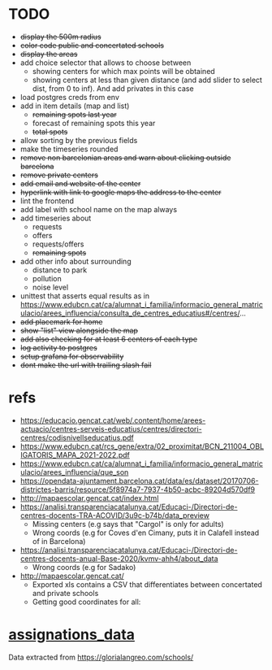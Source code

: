 # TODO
* ~~display the 500m radius~~
* ~~color code public and concertated schools~~
* ~~display the areas~~
* add choice selector that allows to choose between
  * showing centers for which max points will be obtained
  * showing centers at less than given distance (and add slider to select dist, from 0 to inf). And add privates in this case
* load postgres creds from env
* add in item details (map and list) 
  * ~~remaining spots last year~~
  * forecast of remaining spots this year
  * ~~total spots~~
* allow sorting by the previous fields
* make the timeseries rounded
* ~~remove non barcelonian areas and warn about clicking outside barcelona~~
* ~~remove private centers~~
* ~~add email and website of the center~~
* ~~hyperlink with link to google maps the address to the center~~
* lint the frontend
* add label with school name on the map always
* add timeseries about
  * requests
  * offers
  * requests/offers
  * ~~remaining spots~~
* add other info about surrounding
  * distance to park
  * pollution
  * noise level
* unittest that asserts equal results as in https://www.edubcn.cat/ca/alumnat_i_familia/informacio_general_matriculacio/arees_influencia/consulta_de_centres_educatius#/centres/... 
* ~~add placemark for home~~
* ~~show "list" view alongside the map~~
* ~~add also checking for at least 6 centers of each type~~
* ~~log activity to postgres~~
* ~~setup grafana for observability~~
* ~~dont make the url with trailing slash fail~~

# refs
  * https://educacio.gencat.cat/web/.content/home/arees-actuacio/centres-serveis-educatius/centres/directori-centres/codisnivellseducatius.pdf
  * https://www.edubcn.cat/rcs_gene/extra/02_proximitat/BCN_211004_OBLIGATORIS_MAPA_2021-2022.pdf
  * https://www.edubcn.cat/ca/alumnat_i_familia/informacio_general_matriculacio/arees_influencia/que_son
  * https://opendata-ajuntament.barcelona.cat/data/es/dataset/20170706-districtes-barris/resource/5f8974a7-7937-4b50-acbc-89204d570df9
  * http://mapaescolar.gencat.cat/index.html
  * https://analisi.transparenciacatalunya.cat/Educaci-/Directori-de-centres-docents-TRA-ACOVID/3u9c-b74b/data_preview
    * Missing centers (e.g says that "Cargol" is only for adults)
    * Wrong coords (e.g for Coves d'en Cimany, puts it in Calafell instead of in Barcelona)
  * https://analisi.transparenciacatalunya.cat/Educaci-/Directori-de-centres-docents-anual-Base-2020/kvmv-ahh4/about_data
    * Wrong coords (e.g for Sadako)
  * http://mapaescolar.gencat.cat/
    * Exported xls contains a CSV that differentiates between concertated and private schools
    * Getting good coordinates for all: 


# [assignations_data](assignations_data)
Data extracted from https://glorialangreo.com/schools/

